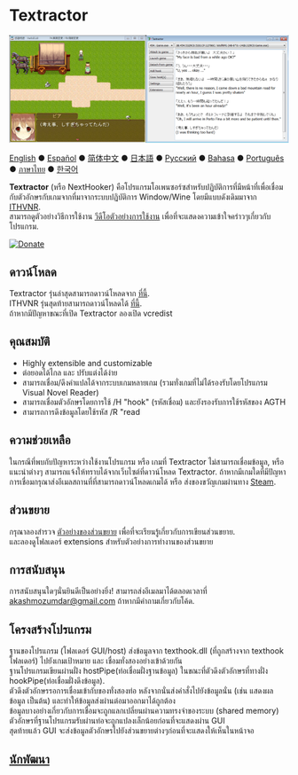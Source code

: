 # Textractor

![How it looks](screenshot.png)

[English](README.md) ● [Español](README_ES.md) ● [简体中文](README_SC.md) ● [日本語](README_JP.md) ● [Русский](README_RU.md) ● [Bahasa](README_ID.md) ● [Português](README_PT.md) ● [ภาษาไทย](README_TH.md) ● [한국어](README_KR.md)


**Textractor** 
(หรือ NextHooker) คือโปรแกรมโอเพนซอร์ซสำหรับปฏิบัติการที่มีหน้าที่เพื่อเชื่อมกับตัวอักษรกับเกมจากที่มาจากระบบปฏิบัติการ Window/Wine โดยมีแบบดังเดิมมาจาก [ITHVNR](http://www.hongfire.com/forum/showthread.php/438331-ITHVNR-ITH-with-the-VNR-engine).<br>
สามารถดูตัวอย่างวิธีการใช้งาน [วีดีโอตัวอย่างการใช้งาน](https://tinyurl.com/textractor-tutorial) เพื่อที่จะแสดงความเข้าใจคร่าวๆเกี่ยวกับโปรแกรม.

[![Donate](https://www.paypalobjects.com/en_US/i/btn/btn_donate_SM.gif)](https://www.paypal.com/cgi-bin/webscr?cmd=_donations&business=akashmozumdar%40gmail.com&item_name=Textractor%20development&currency_code=USD)

## ดาวน์โหลด

Textractor รุ่นล่าสุดสามารถดาวน์โหลดจาก [ที่นี้](https://github.com/Artikash/Textractor/releases).<br>
ITHVNR รุ่นสุดท้ายสามารถดาวน์โหลดได้ [ที่นี้](https://drive.google.com/open?id=13aHF4uIXWn-3YML_k2YCDWhtGgn5-tnO).<br>
ถ้าหากมีปัญหาขณะที่เปิด Textractor ลองเปิด vcredist

## คุณสมบัติ

- Highly extensible and customizable
- ต่อยอดได้ไกล และ ปรับแต่งได้ง่าย
- สามารถเชื่อม/ดึงคำแปลได้จากระบบเกมหลายเกม (รวมทั่งเกมที่ไม่ได้รองรับโดยโปรแกรม Visual Novel Reader)
- สามารถเชื่อมตัวอักษรโดยการใช้ /H "hook" (รหัสเชื่อม) และยังรองรับการใช้รหัสของ AGTH 
- สามารถการดึงข้อมูลโดยใช้รหัส /R "read 

## ความช่วยเหลือ

ในกรณีที่พบกับปัญหาระหว่างใช้งานโปรแกรม หรือ เกมที่ Textractor ไม่สามารถเชื่อมข้อมูล, หรือแนะนำต่างๆ สามารถแจ้งให้ทราบได้จากเว็บไซต์ที่ดาวน์โหลด Textractor. 
ถ้าหากมีเกมใดที่มีปัญหาการเชื่อมกรุณาส่งอีเมลสถานที่ที่สามารถดาวน์โหลดเกมได้ หรือ ส่งของขวัญเกมผ่านทาง [Steam](https://steamcommunity.com/profiles/76561198097566313/).

## ส่วนขยาย

กรุณาลองสำรวจ [ตัวอย่างของส่วนขยาย](https://github.com/Artikash/ExampleExtension) เพื่อที่จะเรียนรู้เกี่ยวกับการเขียนส่วนขยาย.<br>
และลองดูโฟลเดอร์ extensions สำหรับตัวอย่างการทำงานของส่วนขยาย

## การสนับสนุน

การสนับสนุนใดๆนั่นยินดีเป็นอย่างยิ่ง! สามารถส่งอีเมลมาได้ตลอดเวลาที่ akashmozumdar@gmail.com ถ้าหากมีคำถามเกี่ยวกับโค้ด.<br>

## โครงสร้างโปรแกรม

ฐานของโปรแกรม (โฟลเดอร์ GUI/host) ส่งข้อมูลจาก texthook.dll (ที่ถูกสร้างจาก texthook โฟลเดอร์) ไปยังเกมเป้าหมาย และ เชื่อมทั่งสองอย่างเข้าด้วยกัน<br>
ฐานโปรแกรมเขียนผ่านฝั่ง hostPipe(ท่อเชื่อมฝั่งฐานข้อมูล) ในขณะที่ตัวดึงตัวอักษรที่ทางฝั่ง hookPipe(ท่อเชื่อมฝั่งดึงข้อมูล).<br>
ตัวดึงตัวอักษรรอการเชื่อมเข้ากับของทั่งสองท่อ หลังจากนั่นส่งคำสั่งไปยังข้อมูลนั่น (เช่น แสดงผลข้อมูล เป็นต้น) และทำให้ข้อมูลส่งผ่านต่อมาออกมาได้ถูกต้อง<br>
ข้อมูลบางอย่างเกี่ยวกับการเชื่อมจะถูกแลกเปลี่ยนผ่านความทรงจำของระบบ (shared memory)
<br>
ตัวอักษรที่ฐานโปรแกรมรับผ่านท่อจะถูกแปลงเล็กน้อยก่อนที่จะแสดงผ่าน GUI <br>
สุดท้ายแล้ว GUI จะส่งข้อมูลตัวอักษรไปยังส่วนขยายต่างๆก่อนที่จะแสดงให้เห็นในหน้าจอ

## [นักพัฒนา](CREDITS.md)
